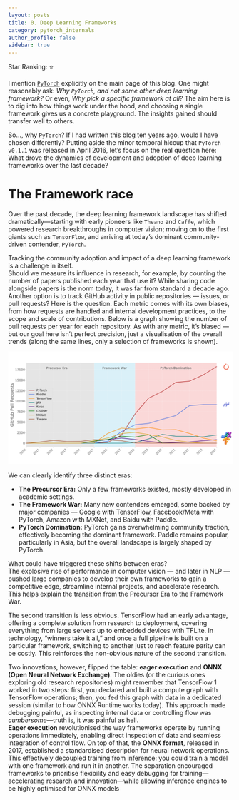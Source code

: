 ```yaml
---
layout: posts
title: 0. Deep Learning Frameworks
category: pytorch_internals
author_profile: false
sidebar: true
---
```


Star Ranking: ⭐

I mention [`PyTorch`](https://pytorch.org/) explicitly on the main page of this blog. One might
reasonably ask: *Why `PyTorch`, and not some other deep learning framework?* Or even, *Why pick a
specific framework at all?* The aim here is to dig into how things work under the hood, and choosing
a single framework gives us a concrete playground. The insights gained should transfer well to
others.

So..., why `PyTorch`? If I had written this blog ten years ago, would I have chosen differently?
Putting aside the minor temporal hiccup that `PyTorch` `v0.1.1` was released in April 2016, let’s
focus on the real question here: What drove the dynamics of development and adoption of deep
learning frameworks over the last decade?

# The Framework race

Over the past decade, the deep learning framework landscape has shifted dramatically—starting with
early pioneers like `Theano` and `Caffe`, which powered research breakthroughs in computer vision;
moving on to the first giants such as `TensorFlow`, and arriving at today’s dominant
community-driven contender, `PyTorch`.

Tracking the community adoption and impact of a deep learning framework is a challenge in
itself.<br> Should we measure its influence in research, for example, by counting the number of
papers published each year that use it? While sharing code alongside papers is the norm today, it
was far from standard a decade ago.<br> Another option is to track GitHub activity in public
repositories — issues, or pull requests? Here is the question. Each metric comes with its own
biases, from how requests are handled and internal development practices, to the scope and scale of
contributions. Below is a graph showing the number of pull requests per year for each repository. As
with any metric, it’s biased — but our goal here isn’t perfect precision, just a visualisation of
the overall trends (along the same lines, only a selection of frameworks is shown).

![The Rise and Fall of Deep Learning Frameworks](/assets/images/frameworks_prs_eras.png)

We can clearly identify three distinct eras:

- **The Precursor Era:** Only a few frameworks existed, mostly developed in academic settings.
- **The Framework War:** Many new contenders emerged, some backed by major companies — Google with
  TensorFlow, Facebook/Meta with PyTorch, Amazon with MXNet, and Baidu with Paddle.
- **PyTorch Domination:** PyTorch gains overwhelming community traction, effectively becoming the
  dominant framework. Paddle remains popular, particularly in Asia, but the overall landscape is
  largely shaped by PyTorch.

What could have triggered these shifts between eras? <br> The explosive rise of performance in
computer vision — and later in NLP — pushed large companies to develop their own frameworks to gain
a competitive edge, streamline internal projects, and accelerate research. This helps explain the
transition from the Precursor Era to the Framework War.

The second transition is less obvious. TensorFlow had an early advantage, offering a complete
solution from research to deployment, covering everything from large servers up to embedded devices
with TFLite. In technology, “winners take it all,” and once a full pipeline is built on a particular
framework, switching to another just to reach feature parity can be costly. This reinforces the
non-obvious nature of the second transition.

Two innovations, however, flipped the table: **eager execution** and **ONNX (Open Neural Network
Exchange)**. The oldies (or the curious ones exploring old research repositories) might remember
that TensorFlow 1 worked in two steps: first, you declared and built a compute graph with TensorFlow
operations; then, you fed this graph with data in a dedicated session (similar to how ONNX Runtime
works today). This approach made debugging painful, as inspecting internal data or controlling flow
was *cumbersome*—truth is, it was painful as hell. <br> **Eager execution** revolutionised the way
frameworks operate by running operations immediately, enabling direct inspection of data and
seamless integration of control flow. On top of that, the **ONNX format**, released in 2017,
established a standardised description for neural network operations. This effectively decoupled
training from inference: you could train a model with one framework and run it in another. The
separation encouraged frameworks to prioritise flexibility and easy debugging for
training—accelerating research and innovation—while allowing inference engines to be highly
optimised for ONNX models
